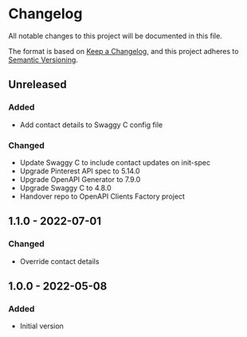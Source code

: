 # Changelog

All notable changes to this project will be documented in this file.

The format is based on [Keep a Changelog](https://keepachangelog.com/en/1.0.0/),
and this project adheres to [Semantic Versioning](https://semver.org/spec/v2.0.0.html).

## Unreleased
### Added
- Add contact details to Swaggy C config file

### Changed
- Update Swaggy C to include contact updates on init-spec
- Upgrade Pinterest API spec to 5.14.0
- Upgrade OpenAPI Generator to 7.9.0
- Upgrade Swaggy C to 4.8.0
- Handover repo to OpenAPI Clients Factory project

## 1.1.0 - 2022-07-01
### Changed
- Override contact details

## 1.0.0 - 2022-05-08
### Added
- Initial version
